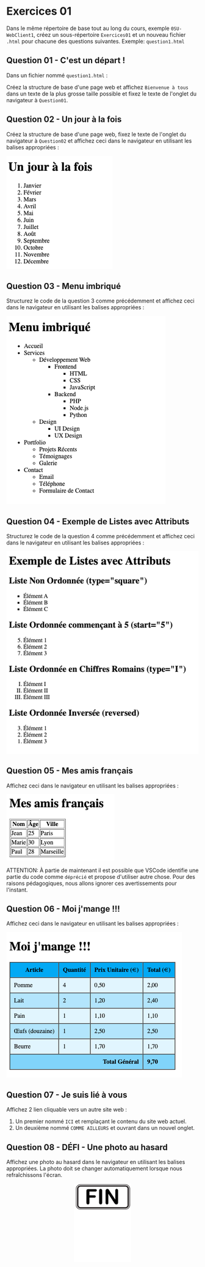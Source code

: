 # Exercices 01

Dans le même répertoire de base tout au long du cours, exemple `0SU-WebClient1`, créez un sous-répertoire `Exercices01` et un nouveau fichier `.html` pour chacune des questions suivantes. Exemple: `question1.html`

## Question 01 - C'est un départ !

Dans un fichier nommé `question1.html` :

Créez la structure de base d'une page web et affichez `Bienvenue à tous` dans un texte de la plus grosse taille possible et fixez le texte de l'onglet du navigateur à `Question01`.

## Question 02 - Un jour à la fois

Créez la structure de base d'une page web, fixez le texte de l'onglet du navigateur à `Question02` et affichez ceci dans le navigateur en utilisant les balises appropriées :

![IMAGE](./images/question2.png)

## Question 03 - Menu imbriqué

Structurez le code de la question 3 comme précédemment et affichez ceci dans le navigateur en utilisant les balises appropriées :

![IMAGE](./images/question3.png)

## Question 04 - Exemple de Listes avec Attributs

Structurez le code de la question 4 comme précédemment et affichez ceci dans le navigateur en utilisant les balises appropriées :

![IMAGE](./images/question4.png)

## Question 05 - Mes amis français

Affichez ceci dans le navigateur en utilisant les balises appropriées :

![IMAGE](./images/question5.png)

ATTENTION: À partie de maintenant il est possible que VSCode identifie une partie du code comme `déprécié` et propose d'utiliser autre chose. Pour des raisons pédagogiques, nous allons ignorer ces avertissements pour l'instant.

## Question 06 - Moi j'mange !!!

Affichez ceci dans le navigateur en utilisant les balises appropriées :

![IMAGE](./images/question6.png)

## Question 07 - Je suis lié à vous

Affichez 2 lien cliquable vers un autre site web :

1. Un premier nommé `ICI` et remplaçant le contenu du site web actuel.
2. Un deuxième nommé `COMME AILLEURS` et ouvrant dans un nouvel onglet.

## Question 08 - DÉFI - Une photo au hasard

Affichez une photo au hasard dans le navigateur en utilisant les balises appropriées. La photo doit se changer automatiquement lorsque nous refraîchissons l'écran.

<p align="Center"><img src="./images/end.png" alt="drawing" width="150"/></p>
